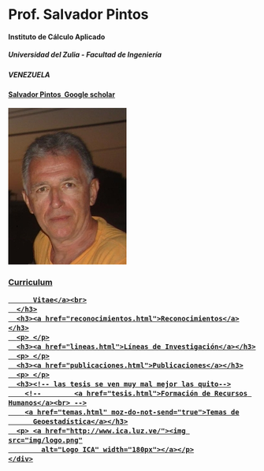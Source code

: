 
<!DOCTYPE html PUBLIC "-//W3C//DTD XHTML 1.0 Strict//EN" "http://www.w3.org/TR/xhtml1/DTD/xhtml1-strict.dtd">
<html xmlns="http://www.w3.org/1999/xhtml">
  <head>
    <meta name="Keywords" content="pintos, surrogate modeling,
      optimization, geostatistics">
    <meta http-equiv="Content-Type" content="text/html; charset=UTF-8">
    <link rel="stylesheet" href="main.css" type="text/css"
      media="screen">
    <title>Salvador Pintos - Resume</title>
  </head>
  <body>
    <div id="tope">
      <h1>Prof. Salvador Pintos</h1>
      <h4>Instituto de Cálculo Aplicado</h4>
      <h5>Universidad del Zulia - Facultad de Ingeniería</h5>
      <h5>VENEZUELA</h5>
      <h4><a moz-do-not-send="true"
          href="https://scholar.google.com/citations?user=NvUo21cAAAAJ&amp;hl=es">Salvador
          Pintos&nbsp; Google scholar</a><br>
      </h4>
    </div>
    <img id="foto" src="img/foto.jpg" alt="Prof. Salvador Pintos, M.Sc.">
    <div id="navPanel">
      <h3> <a href="attached/cv_spintos21.pdf" moz-do-not-send="true">Curriculum

          Vitae</a><br>
      </h3>
      <h3><a href="reconocimientos.html">Reconocimientos</a></h3>
      <p> </p>
      <h3><a href="lineas.html">Líneas de Investigación</a></h3>
      <p> </p>
      <h3><a href="publicaciones.html">Publicaciones</a></h3>
      <p> </p>
      <h3><!-- las tesis se ven muy mal mejor las quito-->
        <!--        <a href="tesis.html">Formación de Recursos Humanos</a><br> -->
        <a href="temas.html" moz-do-not-send="true">Temas de
          Geoestadística</a></h3>
      <p> <a href="http://www.ica.luz.ve/"><img src="img/logo.png"
            alt="Logo ICA" width="180px"></a></p>
    </div>
  </body>
</html>
